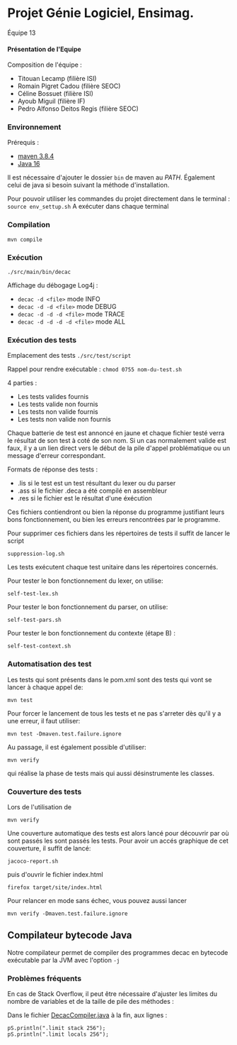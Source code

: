 
# Projet Génie Logiciel, Ensimag.
Équipe 13

#### Présentation de l'Equipe
Composition de l'équipe :
  - Titouan Lecamp (filière ISI)
  - Romain Pigret Cadou (filière SEOC)
  - Céline Bossuet (filière ISI)
  - Ayoub Miguil (filière IF) 
  - Pedro Alfonso Deitos Regis (filière SEOC) 


### Environnement

Prérequis :
- [maven 3.8.4](https://maven.apache.org/download.cgi)
- [Java 16](https://openjdk.java.net/install/)

Il est nécessaire d'ajouter le dossier `bin` de maven au *PATH*.
Également celui de java si besoin suivant la méthode d'installation.

Pour pouvoir utiliser les commandes du projet directement dans le terminal :
``
source env_settup.sh
``
A exécuter dans chaque terminal


### Compilation 

``
mvn compile
``


### Exécution
``
./src/main/bin/decac
``

Affichage du débogage Log4j :
- `decac -d <file>` mode INFO
- `decac -d -d <file>` mode DEBUG
- `decac -d -d -d <file>` mode TRACE
- `decac -d -d -d -d <file>` mode ALL




### Exécution des tests

Emplacement des tests `./src/test/script`

Rappel pour rendre exécutable :
``
chmod 0755 nom-du-test.sh
``

4 parties :
- Les tests valides fournis
- Les tests valide non fournis
- Les tests non valide fournis
- Les tests non valide non fournis

Chaque batterie de test est annoncé en jaune et chaque fichier testé verra le résultat de son test à coté de son nom. Si un cas normalement valide est faux, il y a un lien direct vers le début de la pile d'appel problématique ou un message d'erreur correspondant. 


  

Formats de réponse des tests : 
- .lis si le test est un test résultant du lexer ou du parser
- .ass si le fichier .deca a été compilé en assembleur
- .res si le fichier est le résultat d'une éxécution

Ces fichiers contiendront ou bien la réponse du programme justifiant leurs bons fonctionnement, ou bien les erreurs rencontrées par le programme.

Pour supprimer ces fichiers dans les répertoires de tests il suffit de lancer le script

``
suppression-log.sh
``

Les tests exécutent chaque test unitaire dans les répertoires concernés.

Pour tester le bon fonctionnement du lexer, on utilise:

``
self-test-lex.sh
``

Pour tester le bon fonctionnement du parser, on utilise:

``
self-test-pars.sh
``

Pour tester le bon fonctionnement du contexte (étape B) :

``
self-test-context.sh
``

### Automatisation des test

Les tests qui sont présents dans le pom.xml sont des tests qui vont se lancer à chaque appel de:

``
mvn test
``

Pour forcer le lancement de tous les tests et ne pas s'arreter dès qu'il y a une erreur, 
il faut utiliser:

``
mvn test -Dmaven.test.failure.ignore
``

Au passage, il est également possible d'utiliser:

``
mvn verify
``

qui réalise la phase de tests mais qui aussi désinstrumente les classes.

### Couverture des tests

Lors de l'utilisation de 

``
mvn verify
``

Une couverture automatique des tests est alors lancé pour découvrir par où sont passés les 
sont passés les tests. Pour avoir un accés graphique de cet couverture, il suffit de lancé:

``
jacoco-report.sh
``

puis d'ouvrir le fichier index.html 

``
firefox target/site/index.html
``

Pour relancer en mode sans échec, vous pouvez aussi lancer 

``
mvn verify -Dmaven.test.failure.ignore
``

## Compilateur bytecode Java

Notre compilateur permet de compiler des programmes decac en bytecode exécutable par la JVM avec l'option `-j`

### Problèmes fréquents
En cas de Stack Overflow, il peut être nécessaire d'ajuster les limites du nombre de variables et de la taille de pile des méthodes :

Dans le fichier [DecacCompiler.java](src/main/java/fr/ensimag/deca/DecacCompiler.java) à la fin, aux lignes :
```
pS.println(".limit stack 256");
pS.println(".limit locals 256");
```

